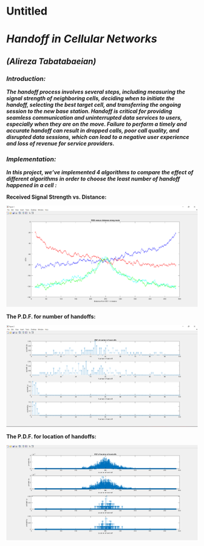 # Untitled

# ***Handoff in Cellular Networks***

## ***(Alireza Tabatabaeian)***

### ***Introduction:***

***The handoff process involves several steps, including measuring the signal strength of neighboring cells, deciding when to initiate the handoff, selecting the best target cell, and transferring the ongoing session to the new base station. Handoff is critical for providing seamless communication and uninterrupted data services to users, especially when they are on the move. Failure to perform a timely and accurate handoff can result in dropped calls, poor call quality, and disrupted data sessions, which can lead to a negative user experience and loss of revenue for service providers.***

### ***Implementation:***

***In this project, we’ve implemented 4 algorithms to compare the effect of different algorithms in order to choose the least number of handoff happened in a cell :***

**Received Signal Strength vs. Distance:**

<div style="text-align:center"><img src=".\resources\fig1.png" /></div>

**The P.D.F. for number of handoffs:**

<div style="text-align:center"><img src=".\resources\fig2.png" /></div>

**The P.D.F. for location of handoffs:**

<div style="text-align:center"><img src=".\resources\fig3.png" /></div>